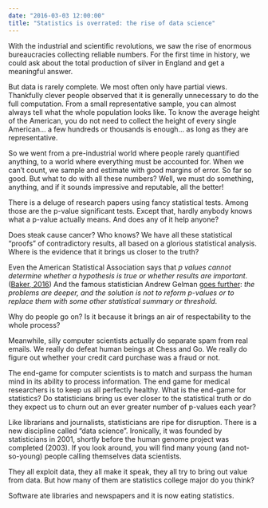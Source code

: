 ```yaml
---
date: "2016-03-03 12:00:00"
title: "Statistics is overrated: the rise of data science"
---
```




With the industrial and scientific revolutions, we saw the rise of enormous bureaucracies collecting reliable numbers. For the first time in history, we could ask about the total production of silver in England and get a meaningful answer.

But data is rarely complete. We most often only have partial views. Thankfully clever people observed that it is generally unnecessary to do the full computation. From a small representative sample, you can almost always tell what the whole population looks like. To know the average height of the American, you do not need to collect the height of every single American&hellip; a few hundreds or thousands is enough&hellip; as long as they are representative.

So we went from a pre-industrial world where people rarely quantified anything, to a world where everything must be accounted for. When we can&rsquo;t count, we sample and estimate with good margins of error. So far so good. But what to do with all these numbers? Well, we must do something, anything, and if it sounds impressive and reputable, all the better!

There is a deluge of research papers using fancy statistical tests. Among those are the p-value significant tests. Except that, hardly anybody knows what a p-value actually means. And does any of it help anyone?

Does steak cause cancer? Who knows? We have all these statistical &ldquo;proofs&rdquo; of contradictory results, all based on a glorious statistical analysis. Where is the evidence that it brings us closer to the truth?

Even the American Statistical Association says that <em>p values cannot determine whether a hypothesis is true or whether results are important</em>. ([Baker, 2016](http://www.nature.com/news/statisticians-issue-warning-over-misuse-of-p-values-1.19503?WT.mc_id=FBK_NatureNews)) And the famous statistician Andrew Gelman [goes further](http://andrewgelman.com/2016/03/07/29212/): <em>the problems are deeper, and the solution is not to reform p-values or to replace them with some other statistical summary or threshold</em>.

Why do people go on? Is it because it brings an air of respectability to the whole process?

Meanwhile, silly computer scientists actually do separate spam from real emails. We really do defeat human beings at Chess and Go. We really do figure out whether your credit card purchase was a fraud or not.

The end-game for computer scientists is to match and surpass the human mind in its ability to process information. The end game for medical researchers is to keep us all perfectly healthy. What is the end-game for statistics? Do statisticians bring us ever closer to the statistical truth or do they expect us to churn out an ever greater number of p-values each year?

Like librarians and journalists, statisticians are ripe for disruption. There is a new discipline called &ldquo;data science&rdquo;. Ironically, it was founded by statisticians in 2001, shortly before the human genome project was completed (2003). If you look around, you will find many young (and not-so-young) people calling themselves data scientists.

They all exploit data, they all make it speak, they all try to bring out value from data. But how many of them are statistics college major do you think?

Software ate libraries and newspapers and it is now eating statistics.

